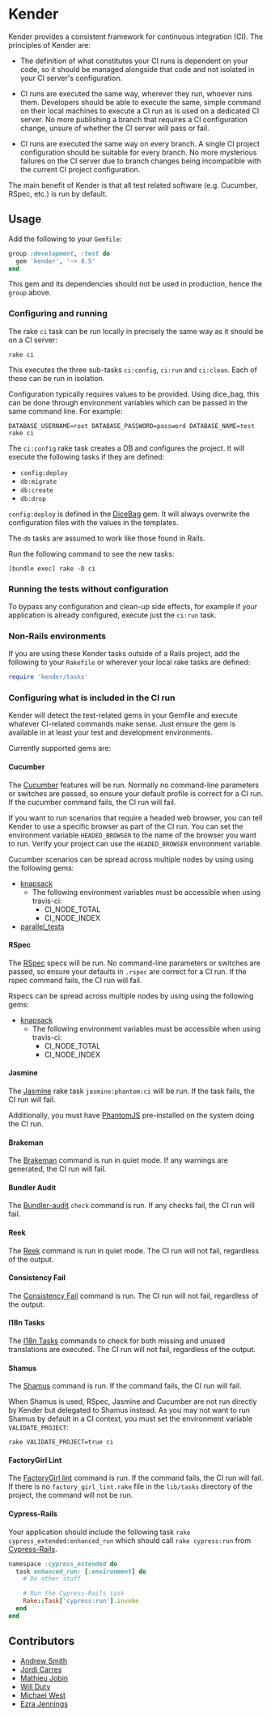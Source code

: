 # Kender

Kender provides a consistent framework for continuous integration (CI). The
principles of Kender are:

* The definition of what constitutes your CI runs is dependent on your code, so
  it should be managed alongside that code and not isolated in your CI server's
  configuration.

* CI runs are executed the same way, wherever they run, whoever runs them.
  Developers should be able to execute the same, simple command on their local
  machines to execute a CI run as is used on a dedicated CI server. No more
  publishing a branch that requires a CI configuration change, unsure of whether
  the CI server will pass or fail.

* CI runs are executed the same way on every branch. A single CI project
  configuration should be suitable for every branch. No more mysterious failures
  on the CI server due to branch changes being incompatible with the current CI
  project configuration.


The main benefit of Kender is that all test related software (e.g. Cucumber, RSpec, etc.) is run by default.

## Usage

Add the following to your `Gemfile`:

```ruby
group :development, :test do
  gem 'kender', '~> 0.5'
end
```

This gem and its dependencies should not be used in production, hence the `group` above.


### Configuring and running

The rake `ci` task can be run locally in precisely the same way as it should be on a CI server:

```
rake ci
```

This executes the three sub-tasks `ci:config`, `ci:run` and `ci:clean`. Each of these can be run in isolation.

Configuration typically requires values to be provided. Using dice_bag, this can
be done through environment variables which can be passed in the same command line. For example:

```
DATABASE_USERNAME=root DATABASE_PASSWORD=password DATABASE_NAME=test rake ci
```

The `ci:config` rake task creates a DB and configures the project.
It will execute the following tasks if they are defined:

* `config:deploy`
* `db:migrate`
* `db:create`
* `db:drop`

`config:deploy` is defined in the [DiceBag][db] gem.
It will always overwrite the configuration files with the values in the templates.

[db]: https://github.com/mdsol/dice_bag

The `db` tasks are assumed to work like those found in Rails.

Run the following command to see the new tasks:

```
[bundle exec] rake -D ci
```


### Running the tests without configuration

To bypass any configuration and clean-up side effects, for example if your
application is already configured, execute just the `ci:run` task.


### Non-Rails environments

If you are using these Kender tasks outside of a Rails project, add the following to
your `Rakefile` or wherever your local rake tasks are defined:

```ruby
require 'kender/tasks'
```


### Configuring what is included in the CI run

Kender will detect the test-related gems in your Gemfile and execute whatever
CI-related commands make sense. Just ensure the gem is available in at least
your test and development environments.


Currently supported gems are:

#### Cucumber

The [Cucumber][c] features will be run. Normally no command-line parameters or switches
are passed, so ensure your default profile is correct for a CI run. If the
cucumber command fails, the CI run will fail.

If you want to run scenarios that require a headed web browser, you can tell Kender
to use a specific browser as part of the CI run. You can set the environment
variable `HEADED_BROWSER` to the name of the browser you want to run. Verify your project
can use the `HEADED_BROWSER` environment variable.

Cucumber scenarios can be spread across multiple nodes by using using the following gems:
- [knapsack](https://github.com/ArturT/knapsack)
  - The following environment variables must be accessible when using travis-ci:
    - CI_NODE_TOTAL
    - CI_NODE_INDEX
- [parallel_tests](https://github.com/grosser/parallel_tests)

[c]: https://github.com/cucumber/cucumber

#### RSpec

The [RSpec][r] specs will be run. No command-line parameters or switches are
passed, so ensure your defaults in `.rspec` are correct for a CI run. If the
rspec command fails, the CI run will fail.

Rspecs can be spread across multiple nodes by using using the following gems:
- [knapsack](https://github.com/ArturT/knapsack)
  - The following environment variables must be accessible when using travis-ci:
    - CI_NODE_TOTAL
    - CI_NODE_INDEX

[r]: https://github.com/rspec/rspec

#### Jasmine

The [Jasmine][j] rake task `jasmine:phantom:ci` will be run. If the task fails,
the CI run will fail.

Additionally, you must have [PhantomJS][ph] pre-installed on the system doing
the CI run.

[j]: https://github.com/pivotal/jasmine-gem
[ph]: http://phantomjs.org/

#### Brakeman

The [Brakeman][b] command is run in quiet mode. If any warnings are generated,
the CI run will fail.

[b]: http://brakemanscanner.org/

#### Bundler Audit

The [Bundler-audit][a] `check` command is run. If any checks fail, the CI run
will fail.

[a]: https://github.com/postmodern/bundler-audit

#### Reek

The [Reek][r] command is run in quiet mode. The CI run will not fail, regardless
of the output.

[r]: https://github.com/troessner/reek

#### Consistency Fail

The [Consistency Fail][cf] command is run. The CI run will not fail, regardless
of the output.

[cf]: https://github.com/trptcolin/consistency_fail/

#### I18n Tasks

The [I18n Tasks][i] commands to check for both missing and unused translations are executed.
The CI run will not fail, regardless of the output.

[i]: https://github.com/glebm/i18n-tasks

#### Shamus

The [Shamus][s] command is run. If the command fails, the CI run will fail.

When Shamus is used, RSpec, Jasmine and Cucumber are not run directly by Kender
but delegated to Shamus instead. As you may not want to run Shamus by default in
a CI context, you must set the environment variable `VALIDATE_PROJECT`:

```
rake VALIDATE_PROJECT=true ci
```

[s]: https://github.com/mdsol/shamus


#### FactoryGirl Lint

The [FactoryGirl lint][fgl] command is run. If the command fails, the CI run will fail.
If there is no `factory_girl_lint.rake` file in the `lib/tasks` directory of the project, the command will not be run.

[fgl]: https://github.com/thoughtbot/factory_girl/blob/master/GETTING_STARTED.md#linting-factories

#### Cypress-Rails

Your application should include the following task `rake cypress_extended:enhanced_run`
which should call `rake cypress:run` from [Cypress-Rails][cypress].

```ruby
namespace :cypress_extended do
  task enhanced_run: [:environment] do
    # Do other stuff

    # Run the Cypress-Rails task
    Rake::Task['cypress:run'].invoke
  end
end
```

[cypress]: https://github.com/testdouble/cypress-rails


## Contributors

* [Andrew Smith](https://github.com/asmith-mdsol)
* [Jordi Carres](https://github.com/jcarres-mdsol)
* [Mathieu Jobin](https://github.com/mjobin-mdsol)
* [Will Duty](https://github.com/wdutymdsol)
* [Michael West](https://github.com/miwest929)
* [Ezra Jennings](https://github.com/ejennings-mdsol)
